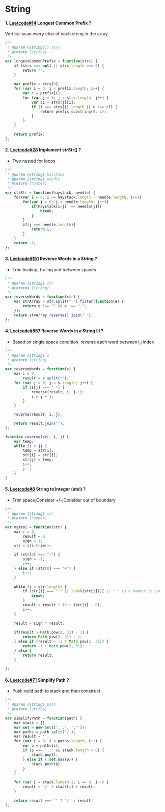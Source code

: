 # String
#### 1. [Leetcode#14](https://leetcode.com/problems/longest-common-prefix/description/) Longest Common Prefix ?
Vertical scan every char of each string in the array
``` JavaScript
/**
 * @param {string[]} strs
 * @return {string}
 */
var longestCommonPrefix = function(strs) {
    if (strs === null || strs.length === 0) {
        return "";
    }
    
    var prefix = strs[0];
    for (var i = 0; i < prefix.length; i++) {
        var c = prefix[i];
        for (var j = 0; j < strs.length; j++) {
            var c1 = strs[j][i];
            if (i === strs[j].length || c !== c1) {
                return prefix.substring(0, i);
            }
        }
    }
    
    return prefix;
};
```
#### 2. [Leetcode#28](https://leetcode.com/problems/implement-strstr/description/) Implement strStr() ?
- Two nested for loops
```javascript
/**
 * @param {string} haystack
 * @param {string} needle
 * @return {number}
 */
var strStr = function(haystack, needle) {
    for(var i = 0; i <= haystack.length - needle.length; i++){
        for(var j = 0; j < needle.length; j++){
            if(haystack[i+j] !== needle[j]){
                break;
            }
        }
        if(j === needle.length){
            return i;
        }
    }
    return -1;
};
```

#### 3. [Leetcode#151](https://leetcode.com/problems/reverse-words-in-a-string/description/) Reverse Words in a String ?
- Trim leading, traling and between spaces
```javascript
/**
 * @param {string} str
 * @returns {string}
 */
var reverseWords = function(str) {
    var strArray = str.split(" ").filter(function(e) {
        return e !== "" && e !== " ";
    });
    return strArray.reverse().join(" ");
};
```

#### 4. [Leetcode#557](https://leetcode.com/problems/reverse-words-in-a-string-iii/description/) Reverse Words in a String III ?
- Based on single space condition, reverse each word between i,j index
```javascript
/**
 * @param {string} s
 * @return {string}
 */
var reverseWords = function(s) {
    var i = 0,
        result = s.split("");
    for (var j = 0; j < s.length; j++) {
        if (s[j] === " ") {
            reverse(result, i, j-1);
            i = j + 1;
        }
    }

    reverse(result, i, j);

    return result.join("");
};

function reverse(str, i, j) {
    var temp;
    while (i < j) {
        temp = str[i];
        str[i] = str[j];
        str[j] = temp;
        i++;
        j--;
    }
}
```

#### 5. [Leetcode#8](https://leetcode.com/problems/string-to-integer-atoi/description/) String to Integer (atoi) ?
- Trim space;Consider +/-;Consider out of boundary
```javascript
/**
 * @param {string} str
 * @return {number}
 */
var myAtoi = function(str) {
    var i = 0,
        result = 0,
        sign = 1;
    str = str.trim();
    
    if (str[0] === "-") {
        sign = -1;
        i++;
    } else if (str[0] === "+") {
        i++;
    }
    
    while (i < str.length) {
        if (str[i] === " " || isNaN(str[i])){ // " " is a number in isNaN()
            break;
        }
        result = result * 10 + (str[i] - 0);
        i++;
    }
    
    result = sign * result;
    
    if(result > Math.pow(2, 31) - 1) {
        return Math.pow(2, 31) - 1;
    } else if (result < -1 * Math.pow(2, 31)) {
        return -1 * Math.pow(2, 31);
    } else {
        return result;
    }
    
};
```

#### 6. [Leetcode#71](https://leetcode.com/problems/simplify-path/description/) Simplify Path ?
- Push valid path to stack and then construct
```javascript
/**
 * @param {string} path
 * @return {string}
 */
var simplifyPath = function(path) {
    var stack = [];
    var set = new Set(['.','..','']);
    var paths = path.split('/');
    var result = '';
    for (var i = 0; i < paths.length; i++) {
        var p = paths[i];
        if (p === '..' && stack.length > 0) {
            stack.pop();
        } else if (!set.has(p)) {
            stack.push(p);
        }
    }
    
    for (var i = stack.length-1; i >= 0; i--) {
        result = '/' + stack[i] + result;
    }
    
    return result === '' ? '/' : result;
};
```